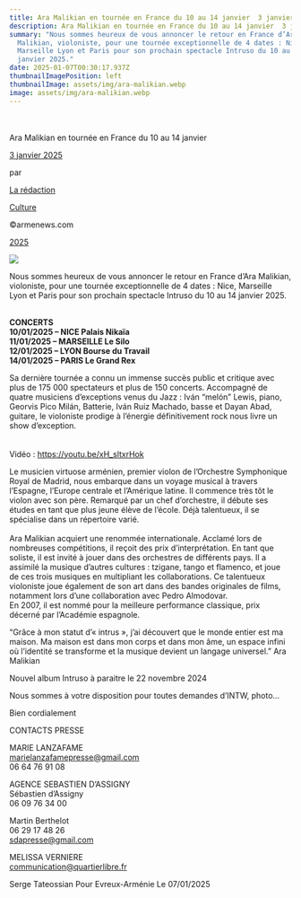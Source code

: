 ```yaml
---
title: Ara Malikian en tournée en France du 10 au 14 janvier  3 janvier 2025
description: Ara Malikian en tournée en France du 10 au 14 janvier  3 janvier 2025
summary: "Nous sommes heureux de vous annoncer le retour en France d’Ara
  Malikian, violoniste, pour une tournée exceptionnelle de 4 dates : Nice,
  Marseille Lyon et Paris pour son prochain spectacle Intruso du 10 au 14
  janvier 2025."
date: 2025-01-07T00:30:17.937Z
thumbnailImagePosition: left
thumbnailImage: assets/img/ara-malikian.webp
image: assets/img/ara-malikian.webp
---
```

\
\
Ara Malikian en tournée en France du 10 au 14 janvier

[3 janvier 2025](https://www.armenews.com/ara-malikian-en-tournee-en-france-du-10-au-14-janvier-2025/)

par

[La rédaction](https://www.armenews.com/author/toranian/)

[Culture](https://www.armenews.com/categorie/culture/)

©armenews.com

[2025](https://www.armenews.com/ara-malikian-en-tournee-en-france-du-10-au-14-janvier-2025/)

![](https://www.armenews.com/wp-content/uploads/2025/01/Capture-decran-2025-01-03-a-16.30.16.png)

Nous sommes heureux de vous annoncer le retour en France d’Ara Malikian, violoniste, pour une tournée exceptionnelle de 4 dates : Nice, Marseille Lyon et Paris pour son prochain spectacle Intruso du 10 au 14 janvier 2025.

**\
CONCERTS\
10/01/2025 – NICE Palais Nikaïa\
11/01/2025 – MARSEILLE Le Silo\
12/01/2025 – LYON Bourse du Travail\
14/01/2025 – PARIS Le Grand Rex**

Sa dernière tournée a connu un immense succès public et critique avec plus de 175 000 spectateurs et plus de 150 concerts. Accompagné de quatre musiciens d’exceptions venus du Jazz : Iván “melón” Lewis, piano, Georvis Pico Milán, Batterie, Iván Ruiz Machado, basse et Dayan Abad, guitare, le violoniste prodige à l’énergie définitivement rock nous livre un show d’exception.\
\
\
Vidéo : <https://youtu.be/xH_sltxrHok>

Le musicien virtuose arménien, premier violon de l’Orchestre Symphonique Royal de Madrid, nous embarque dans un voyage musical à travers l’Espagne, l’Europe centrale et l’Amérique latine. Il commence très tôt le violon avec son père. Remarqué par un chef d’orchestre, il débute ses études en tant que plus jeune élève de l’école. Déjà talentueux, il se spécialise dans un répertoire varié.\
\
Ara Malikian acquiert une renommée internationale. Acclamé lors de nombreuses compétitions, il reçoit des prix d’interprétation. En tant que soliste, il est invité à jouer dans des orchestres de différents pays. Il a assimilé la musique d’autres cultures : tzigane, tango et flamenco, et joue de ces trois musiques en multipliant les collaborations. Ce talentueux violoniste joue également de son art dans des bandes originales de films, notamment lors d’une collaboration avec Pedro Almodovar.\
En 2007, il est nommé pour la meilleure performance classique, prix décerné par l’Académie espagnole.

“Grâce à mon statut d’« intrus », j’ai découvert que le monde entier est ma maison. Ma maison est dans mon corps et dans mon âme, un espace infini où l’identité se transforme et la musique devient un langage universel.” Ara Malikian

Nouvel album Intruso à paraitre le 22 novembre 2024

Nous sommes à votre disposition pour toutes demandes d’INTW, photo…

Bien cordialement

CONTACTS PRESSE

MARIE LANZAFAME\
marielanzafamepresse@gmail.com\
06 64 76 91 08

AGENCE SEBASTIEN D’ASSIGNY\
Sébastien d’Assigny\
06 09 76 34 00

Martin Berthelot\
06 29 17 48 26\
sdapresse@gmail.com

MELISSA VERNIERE\
communication@quartierlibre.fr

Serge Tateossian Pour Evreux-Arménie Le 07/01/2025